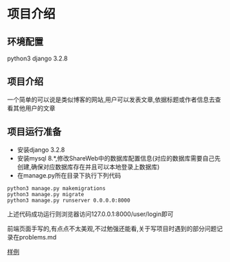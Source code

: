 # 项目介绍
## 环境配置
python3 
django 3.2.8
## 项目介绍
一个简单的可以说是类似博客的网站,用户可以发表文章,依据标题或作者信息去查看其他用户的文章

## 项目运行准备
- 安装django 3.2.8
- 安装mysql 8.*,修改ShareWeb中的数据库配置信息(对应的数据库需要自己先创建,确保对应数据库存在并且可以本地登录上数据库)
- 在manage.py所在目录下执行下列代码
```
python3 manage.py makemigrations
python3 manage.py migrate
python3 manage.py runserver 0.0.0.0:8000
```
上述代码成功运行则浏览器访问127.0.0.1:8000/user/login即可

前端页面手写的,有点点不太美观,不过勉强还能看,关于写项目时遇到的部分问题记录在problems.md

<a href="http://www.lwjcyh.com:8000/user/login" target="_blank">样例</a>
